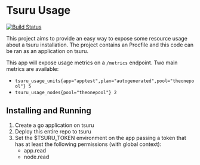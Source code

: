 # Tsuru Usage

[![Build Status](https://travis-ci.org/tsuru/tsuru-usage.png?branch=master)](https://travis-ci.org/tsuru/tsuru-usage)

This project aims to provide an easy way to expose some resource usage about a tsuru installation. The project contains an Procfile and this code can be ran as an application on tsuru.

This app will expose usage metrics on a `/metrics` endpoint. Two main metrics are available:

- `tsuru_usage_units{app="apptest",plan="autogenerated",pool="theonepool"} 5`
- `tsuru_usage_nodes{pool="theonepool"} 2`

## Installing and Running

1. Create a go application on tsuru
2. Deploy this entire repo to tsuru
3. Set the $TSURU_TOKEN environment on the app passing a token that has at least the following permissions (with global context):
    - app.read
    - node.read

